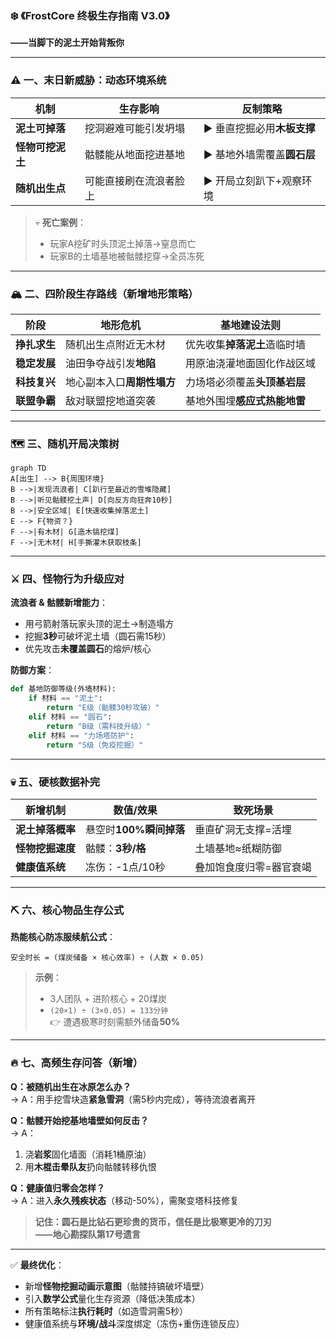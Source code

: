 ### ❄️ **《FrostCore 终极生存指南 V3.0》**  
**——当脚下的泥土开始背叛你**  

---

### ⚠️ **一、末日新威胁：动态环境系统**  
| **机制**                | 生存影响                  | 反制策略                     |
|------------------------|-------------------------|----------------------------|
| **泥土可掉落**          | 挖洞避难可能引发坍塌      | ▶ 垂直挖掘必用**木板支撑**  |
| **怪物可挖泥土**        | 骷髅能从地面挖进基地      | ▶ 基地外墙需覆盖**圆石层**  |
| **随机出生点**          | 可能直接刷在流浪者脸上    | ▶ 开局立刻趴下+观察环境     |  

> 💀 **死亡案例**：  
> - 玩家A挖矿时头顶泥土掉落→窒息而亡  
> - 玩家B的土墙基地被骷髅挖穿→全员冻死  

---

### 🏔️ **二、四阶段生存路线（新增地形策略）**  
| **阶段**         | **地形危机**              | **基地建设法则**              |
|------------------|-------------------------|-----------------------------|
| **挣扎求生**     | 随机出生点附近无木材     | 优先收集**掉落泥土**造临时墙 |
| **稳定发展**     | 油田争夺战引发**地陷**   | 用原油浇灌地面固化作战区域  |
| **科技复兴**     | 地心副本入口**周期性塌方**| 力场塔必须覆盖**头顶基岩层** |
| **联盟争霸**     | 敌对联盟挖地道突袭       | 基地外围埋**感应式热能地雷** |  

---

### 🗺️ **三、随机开局决策树**  
```mermaid
graph TD
A[出生] --> B{周围环境}
B -->|发现流浪者| C[趴行至最近的雪堆隐藏]
B -->|听见骷髅挖土声| D[向反方向狂奔10秒]
B -->|安全区域| E[快速收集掉落泥土]
E --> F{物资？}
F -->|有木材| G[造木镐挖煤]
F -->|无木材| H[手撕灌木获取枝条]
```

---

### ⚔️ **四、怪物行为升级应对**  
**流浪者 & 骷髅新增能力**：  
- 用弓箭射落玩家头顶的泥土→制造塌方  
- 挖掘**3秒**可破坏泥土墙（圆石需15秒）  
- 优先攻击**未覆盖圆石**的熔炉/核心  

**防御方案**：  
```python
def 基地防御等级(外墙材料):
    if 材料 == "泥土":
        return "E级（骷髅30秒攻破）"
    elif 材料 == "圆石":
        return "B级（需科技升级）"
    elif 材料 == "力场塔防护":
        return "S级（免疫挖掘）"
```

---

### 💀 **五、硬核数据补完**  
| **新增机制**       | 数值/效果                 | 致死场景                  |
|-------------------|-------------------------|-------------------------|
| **泥土掉落概率**  | 悬空时**100%瞬间掉落**   | 垂直矿洞无支撑=活埋      |
| **怪物挖掘速度**  | 骷髅：**3秒/格**         | 土墙基地≈纸糊防御        |
| **健康值系统**    | 冻伤：-1点/10秒          | 叠加饱食度归零=器官衰竭  |  

---

### ⛏️ **六、核心物品生存公式**  
**热能核心防冻服续航公式**：  
```
安全时长 = (煤炭储备 × 核心效率) ÷ (人数 × 0.05) 
```
> **示例**：  
> - 3人团队 + 进阶核心 + 20煤炭  
> - `(20×1) ÷ (3×0.05) = 133分钟`  
> 👉 遭遇极寒时刻需额外储备**50%**  

---

### 🔥 **七、高频生存问答（新增）**  
**Q：被随机出生在冰原怎么办？**  
→ A：用手挖雪块造**紧急雪洞**（需5秒内完成），等待流浪者离开  

**Q：骷髅开始挖基地墙壁如何反击？**  
→ A：  
1. 浇**岩浆**固化墙面（消耗1桶原油）  
2. 用**木棍击晕队友**扔向骷髅转移仇恨  

**Q：健康值归零会怎样？**  
→ A：进入**永久残疾状态**（移动-50%），需聚变塔科技修复  

> **记住：圆石是比钻石更珍贵的货币，信任是比极寒更冷的刀刃**  
> **——地心勘探队第17号遗言**  

---  
✅ **最终优化**：  
- 新增**怪物挖掘动画示意图**（骷髅持镐破坏墙壁）  
- 引入**数学公式**量化生存资源（降低决策成本）  
- 所有策略标注**执行耗时**（如造雪洞需5秒）  
- 健康值系统与**环境/战斗**深度绑定（冻伤+重伤连锁反应）
